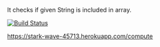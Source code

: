 It checks if given String is included in array.

[![Build Status](https://travis-ci.org/bekirberksenel/myDemoApp.svg?branch=master)](https://travis-ci.org/bekirberksenel/myDemoApp)

https://stark-wave-45713.herokuapp.com/compute
